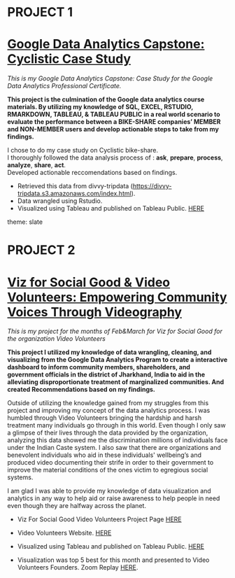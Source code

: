 # PROJECT 1

# [Google Data Analytics Capstone: Cyclistic Case Study](https://rpubs.com/ElijahS/993018)
 
 _This is my Google Data Analytics Capstone: Case Study for the Google Data Analytics Professional Certificate._  
 
 __This project is the culmination of the Google data analytics course materials. By utilizing my knowledge of SQL, EXCEL, RSTUDIO, RMARKDOWN, TABLEAU, & TABLEAU PUBLIC in a real world scenario to evaluate the performance between a BIKE-SHARE companies’ MEMBER and NON-MEMBER users and develop actionable steps to take from my findings.__

I chose to do my case study on Cyclistic bike-share.  
I thoroughly followed the data analysis process of : __ask__, __prepare__, __process__, __analyze__, __share__, __act__.  
Developed actionable reccomendations based on findings.

* Retrieved this data from divvy-tripdata (https://divvy-tripdata.s3.amazonaws.com/index.html).  
* Data wrangled using Rstudio.  
* Visualized using Tableau and published on Tableau Public. [HERE](https://public.tableau.com/app/profile/elijah.sisson/viz/Google_Case_Study/OVERVIEWDASHBOARD)  

theme: slate


# PROJECT 2

# [Viz for Social Good & Video Volunteers: Empowering Community Voices Through Videography](https://rpubs.com/ElijahS/Empowering-Community-Voices-Through-Videography)

*This is my project for the months of Feb&March for Viz for Social Good for the organization Video Volunteers*

**This project I utilized my knowledge of data wrangling, cleaning, and visualizing from the Google Data Analytics Program to create a interactive dashboard to inform community members, shareholders, and government officials in the district of Jharkhand, India to aid in the alleviating disproportionate treatment of marginalized communities. And created Recommendations based on my findings.**

Outside of utilizing the knowledge gained from my struggles from this project and improving my concept of the data analytics process. I was humbled through Video Volunteers bringing the hardship and harsh treatment many individuals go through in this world. Even though I only saw a glimpse of their lives through the data provided by the organization, analyzing this data showed me the discrimination millions of individuals face under the Indian Caste system. I also saw that there are organizations and benevolent individuals who aid in these individuals' wellbeing’s and produced video documenting their strife in order to their government to improve the material conditions of the ones victim to egregious social systems. 

I am glad I was able to provide my knowledge of data visualization and analytics in any way to help aid or raise awareness to help people in need even though they are halfway across the planet.

* Viz For Social Good Video Volunteers Project Page [HERE](https://www.vizforsocialgood.com/join-a-project/2023/2/4/video-volunteers-india)
* Video Volunteers Website. [HERE](https://www.videovolunteers.org/) 
* Visualized using Tableau and published on Tableau Public. [HERE](https://public.tableau.com/app/profile/elijah.sisson/viz/EmpoweringCommunityVoicesThroughVideographyV4SGVV/OverviewDashboard)

* Visualization was top 5 best for this month and presented to Video Volunteers Founders. Zoom Replay [HERE](https://youtu.be/aJItXHNtNQY?t=3908).
